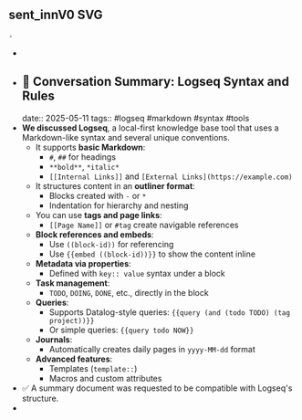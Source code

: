 ## sent_innV0 SVG
	-
-
- ## 📄 Conversation Summary: Logseq Syntax and Rules
  date:: 2025-05-11
  tags:: #logseq #markdown #syntax #tools
- **We discussed Logseq**, a local-first knowledge base tool that uses a Markdown-like syntax and several unique conventions.
	- It supports **basic Markdown**:
		- `#`, `##` for headings
		- `**bold**`, `*italic*`
		- `[[Internal Links]]` and `[External Links](https://example.com)`
	- It structures content in an **outliner format**:
		- Blocks created with `-` or `*`
		- Indentation for hierarchy and nesting
	- You can use **tags and page links**:
		- `[[Page Name]]` or `#tag` create navigable references
	- **Block references and embeds**:
		- Use `((block-id))` for referencing
		- Use `{{embed ((block-id))}}` to show the content inline
	- **Metadata via properties**:
		- Defined with `key:: value` syntax under a block
	- **Task management**:
		- `TODO`, `DOING`, `DONE`, etc., directly in the block
	- **Queries**:
		- Supports Datalog-style queries: `{{query (and (todo TODO) (tag project))}}`
		- Or simple queries: `{{query todo NOW}}`
	- **Journals**:
		- Automatically creates daily pages in `yyyy-MM-dd` format
	- **Advanced features**:
		- Templates (`template::`)
		- Macros and custom attributes
- ✅ A summary document was requested to be compatible with Logseq's structure.
-